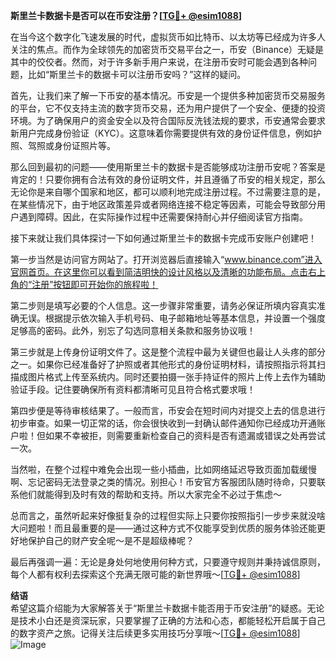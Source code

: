 **斯里兰卡数据卡是否可以在币安注册？[[TG💪+ @esim1088](https://t.me/s/esim1088)]**

在当今这个数字化飞速发展的时代，虚拟货币如比特币、以太坊等已经成为许多人关注的焦点。而作为全球领先的加密货币交易平台之一，币安（Binance）无疑是其中的佼佼者。然而，对于许多新手用户来说，在注册币安时可能会遇到各种问题，比如“斯里兰卡的数据卡可以注册币安吗？”这样的疑问。

首先，让我们来了解一下币安的基本情况。币安是一个提供多种加密货币交易服务的平台，它不仅支持主流的数字货币交易，还为用户提供了一个安全、便捷的投资环境。为了确保用户的资金安全以及符合国际反洗钱法规的要求，币安通常会要求新用户完成身份验证（KYC）。这意味着你需要提供有效的身份证件信息，例如护照、驾照或身份证照片等。

那么回到最初的问题——使用斯里兰卡的数据卡是否能够成功注册币安呢？答案是肯定的！只要你拥有合法有效的身份证明文件，并且遵循了币安的相关规定，那么无论你是来自哪个国家和地区，都可以顺利地完成注册过程。不过需要注意的是，在某些情况下，由于地区政策差异或者网络连接不稳定等因素，可能会导致部分用户遇到障碍。因此，在实际操作过程中还需要保持耐心并仔细阅读官方指南。

接下来就让我们具体探讨一下如何通过斯里兰卡的数据卡完成币安账户创建吧！

第一步当然是访问官方网站了。打开浏览器后直接输入“www.binance.com”进入官网首页。在这里你可以看到简洁明快的设计风格以及清晰的功能布局。点击右上角的“注册”按钮即可开始你的旅程啦！

第二步则是填写必要的个人信息。这一步骤非常重要，请务必保证所填内容真实准确无误。根据提示依次输入手机号码、电子邮箱地址等基本信息，并设置一个强度足够高的密码。此外，别忘了勾选同意相关条款和服务协议哦！

第三步就是上传身份证明文件了。这是整个流程中最为关键但也最让人头疼的部分之一。如果你已经准备好了护照或者其他形式的身份证明材料，请按照指示将其扫描成图片格式上传至系统内。同时还要拍摄一张手持证件的照片上传上去作为辅助验证手段。记住要确保所有资料都清晰可见且符合格式要求哦！

第四步便是等待审核结果了。一般而言，币安会在短时间内对提交上去的信息进行初步审查。如果一切正常的话，你会很快收到一封确认邮件通知你已经成功开通账户啦！但如果不幸被拒，则需要重新检查自己的资料是否有遗漏或错误之处再尝试一次。

当然啦，在整个过程中难免会出现一些小插曲，比如网络延迟导致页面加载缓慢啊、忘记密码无法登录之类的情况。别担心！币安官方客服团队随时待命，只要联系他们就能得到及时有效的帮助和支持。所以大家完全不必过于焦虑～

总而言之，虽然听起来好像挺复杂的过程但实际上只要你按照指引一步步来就没啥大问题啦！而且最重要的是——通过这种方式不仅能享受到优质的服务体验还能更好地保护自己的财产安全呢～是不是超级棒呢？

最后再强调一遍：无论是身处何地使用何种方式，只要遵守规则并秉持诚信原则，每个人都有权利去探索这个充满无限可能的新世界哦～[[TG💪+ @esim1088](https://t.me/s/esim1088)]

**结语**  
希望这篇介绍能为大家解答关于“斯里兰卡数据卡能否用于币安注册”的疑惑。无论是技术小白还是资深玩家，只要掌握了正确的方法和心态，都能轻松开启属于自己的数字资产之旅。记得关注后续更多实用技巧分享哦～[[TG💪+ @esim1088](https://t.me/s/esim1088)]  
![Image](https://i.postimg.cc/4NQfJmqS/Snipaste-2025-05-13-00-14-12.png)